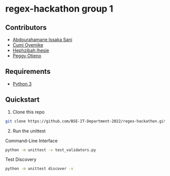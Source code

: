# regex-hackathon group 1

## Contributors

- [Abdourahamane Issaka Sani](https://github.com/AbdourahamaneIssakaSani)
- [Cumi Oyemike](https://github.com/CtripleU)
- [Hephzibah Ihesie](https://github.com/Adura-Hephzibah)
- [Peggy Otieno](https://github.com/vassa33)

## Requirements

- [Python 3](https://www.python.org/downloads/)

## Quickstart

1. Clone this repo

```sh
git clone https://github.com/BSE-IT-Department-2022/regex-hackathon.git
```

2. Run the unittest

Command-Line Interface

```sh
python -m unittest -v test_validators.py
```

Test Discovery

```sh
python -m unittest discover -v
```
